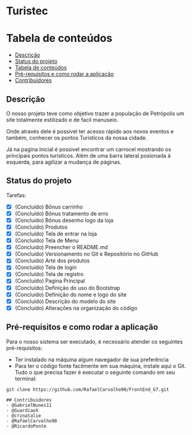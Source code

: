 # Turistec

Tabela de conteúdos
===================
* [Descrição](#descrição)
* [Status do projeto](#status-do-projeto)
* [Tabela de conteúdos](#tabela-de-conteúdos)
* [Pré-requisitos e como rodar a aplicação](#pré-requisitos-e-como-rodar-a-aplicação)
* [Contribuidores](#contribuidores)

## Descrição 

O nosso projeto teve como objetivo trazer a população de Petrópolis um site totalmente estilizado e de facil manuseio.

Onde através dele é possivel ter acesso rápido aos novos eventos e também, conhecer os pontos Turisticos da nossa cidade.



Já na pagina inicial é possivel encontrar um carrocel mostrando os principais pontos turisticos.
Além de uma barra lateral posionada à esquerda, para agilizar a mudança de páginas.

## Status do projeto

Tarefas: 
- [x] (Concluído) Bônus carrinho
- [x] (Concluído) Bônus tratamento de erro
- [x] (Concluído) Bônus desenho logo da loja
- [x] (Concluído) Produtos
- [x] (Concluído) Tela de entrar na loja
- [x] (Concluído) Tela de Menu
- [x] (Concluído) Preencher o README.md
- [x] (Concluído) Versionamento no Git e Repositório no GitHub
- [x] (Concluído) Arte dos produtos
- [x] (Concluído) Tela de login
- [x] (Concluído) Tela de registro
- [x] (Concluído) Pagina Principal
- [x] (Concluído) Definição do uso do Bootstrap
- [x] (Concluído) Definição do nome e logo do site
- [x] (Concluído) Descrição do modelo do site
- [x] (Concluído) Alterações na organização do código

## Pré-requisitos e como rodar a aplicação

Para o nosso sistema ser executado, é necessário atender os seguintes pré-requisitos:
- Ter instalado na máquina algum navegador de sua preferência
- Para ter o código fonte facilmente em sua máquina, instale aqui o Git. Tudo o que precisa fazer é executar o seguinte comando em seu terminal: 
```
git clone https://github.com/RafaelCarvalho90/FrontEnd_G7.git

## Contribuidores
- @GabrielNunes11
- @GuardiaoX
- @crznatalie
- @RafaelCarvalho90
- @RicardoPonte


